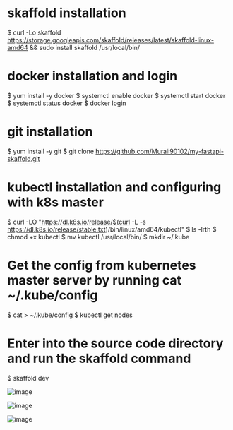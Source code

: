 # skaffold installation

$ curl -Lo skaffold https://storage.googleapis.com/skaffold/releases/latest/skaffold-linux-amd64 && sudo install skaffold /usr/local/bin/

# docker installation and login 

$ yum install -y docker
$ systemctl enable docker
$ systemctl start docker
$ systemctl status docker
$ docker login

# git installation

$ yum install -y git
$ git clone https://github.com/Murali90102/my-fastapi-skaffold.git

# kubectl installation and configuring with k8s master

$ curl -LO "https://dl.k8s.io/release/$(curl -L -s https://dl.k8s.io/release/stable.txt)/bin/linux/amd64/kubectl"
$ ls -lrth
$ chmod +x kubectl
$ mv kubectl /usr/local/bin/
$ mkdir ~/.kube

# Get the config from kubernetes master server by running cat ~/.kube/config 

$ cat > ~/.kube/config
$ kubectl get nodes

# Enter into the source code directory and run the skaffold command 
$ skaffold dev

![image](https://github.com/Murali90102/my-fastapi-skaffold/assets/131275911/f616c997-22cf-44e2-9fd5-183a900ef48a)


![image](https://github.com/Murali90102/my-fastapi-skaffold/assets/131275911/6f69c845-ffdb-4d80-941b-0bc44ee05df8)


![image](https://github.com/Murali90102/my-fastapi-skaffold/assets/131275911/d86e9f9b-e00b-4a71-b0e0-05939363f97a)






